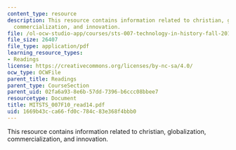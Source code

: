 ```yaml
---
content_type: resource
description: This resource contains information related to christian, globalization,
  commercialization, and innovation.
file: /ol-ocw-studio-app/courses/sts-007-technology-in-history-fall-2010/1669b43cca66fd0c784c83e368f4bbb0_MITSTS_007F10_read14.pdf
file_size: 26407
file_type: application/pdf
learning_resource_types:
- Readings
license: https://creativecommons.org/licenses/by-nc-sa/4.0/
ocw_type: OCWFile
parent_title: Readings
parent_type: CourseSection
parent_uid: 02fa6a93-8e6b-57dd-7396-b6ccc08bbee7
resourcetype: Document
title: MITSTS_007F10_read14.pdf
uid: 1669b43c-ca66-fd0c-784c-83e368f4bbb0
---
```

This resource contains information related to christian, globalization, commercialization, and innovation.